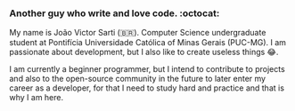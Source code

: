 ### Another guy who write and love code. :octocat:

My name is João Victor Sarti (:brazil:). Computer Science undergraduate student at Pontifícia Universidade Católica of Minas Gerais (PUC-MG).
I am passionate about development, but I also like to create useless things :joy:. 

I am currently a beginner programmer, but I intend to contribute to projects and also to the open-source community in the future to later enter my career as a developer, for that I need to study hard and practice and that is why I am here.

